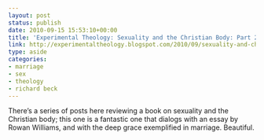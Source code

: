 ```yaml
---
layout: post
status: publish
date: 2010-09-15 15:53:10+00:00
title: 'Experimental Theology: Sexuality and the Christian Body: Part 2, Grace & Election'
link: http://experimentaltheology.blogspot.com/2010/09/sexuality-and-christian-body-part-2.html
type: aside
categories:
- marriage
- sex
- theology
- richard beck
---
```


There’s a series of posts here reviewing a book on sexuality and the Christian body; this one is a fantastic one that dialogs with an essay by Rowan Williams, and with the deep grace exemplified in marriage. Beautiful.
